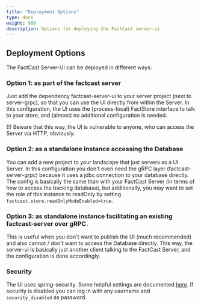 ```yaml
---
title: "Deployment Options"
type: docs
weight: 900
description: Options for deploying the FactCast server-ui.
---
```


## Deployment Options

The FactCast Server-UI can be deployed in different ways:

### Option 1: as part of the factcast server

Just add the dependency factcast-server-ui to your server project (next to server-grpc), so that you can use the UI
directly from within the Server. In
this configuration, the UI uses the (process-local) FactStore interface to talk to your store, and (almost) no
additional configuration is needed.

(!) Beware that this way, the UI is vulnerable to anyone, who can access the Server via HTTP, obviously.

### Option 2: as a standalone instance accessing the Database

You can add a new project to your landscape that just servers as a UI Server. In this configuration you don't even need
the gRPC layer (factcast-server-grpc) because it uses a jdbc connection to your database directly. The config is
basically the
same than with your FactCast Server (in terms of how to access the backing database), but additionally, you may want
to set the role of this instance to readOnly by setting `factcast.store.readOnlyModeEnabled=true`.

### Option 3: as standalone instance facilitating an existing factcast-server over gRPC.

This is useful when you don't want to publish the UI (much recommended) and also cannot / don't want to access the
Database directly. This
way, the server-ui is basically just another client talking to the FactCast Server, and the configuration is done
accordingly.

### Security

The UI uses spring-security. Some helpful settings are documented [here](../Setup/security).
If security is disabled you can log in with any username and `security_disabled` as password.
